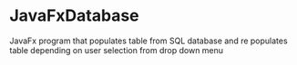 # JavaFxDatabase
JavaFx program that populates table from SQL database and re populates table depending on user selection from drop down menu
